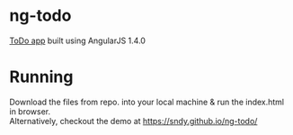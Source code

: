 # ng-todo
<a href="https://sndy.github.io/ng-todo/">ToDo app<a> built using AngularJS 1.4.0

# Running
Download the files from repo. into your local machine & run the index.html in browser.<br>
Alternatively, checkout the demo at https://sndy.github.io/ng-todo/
